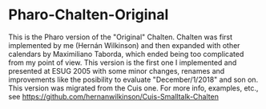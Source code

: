 # Pharo-Chalten-Original
This is the Pharo version of the "Original" Chalten.
Chalten was first implemented by me (Hernán Wilkinson) and then expanded with other calendars by Maximiliano Taborda, which ended being too complicated from my point of view.
This version is the first one I implemented and presented at ESUG 2005 with some minor changes, renames and improvements like the posibility to evaluate "December/1/2018" and son on.
This version was migrated from the Cuis one.
For more info, examples, etc., see https://github.com/hernanwilkinson/Cuis-Smalltalk-Chalten
